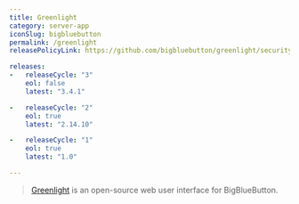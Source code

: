 ```yaml
---
title: Greenlight
category: server-app
iconSlug: bigbluebutton
permalink: /greenlight
releasePolicyLink: https://github.com/bigbluebutton/greenlight/security

releases:
-   releaseCycle: "3"
    eol: false
    latest: "3.4.1"

-   releaseCycle: "2"
    eol: true
    latest: "2.14.10"

-   releaseCycle: "1"
    eol: true
    latest: "1.0"

---
```


> [Greenlight](https://docs.bigbluebutton.org/greenlight/v3/install/) is an open-source web user interface for BigBlueButton.
